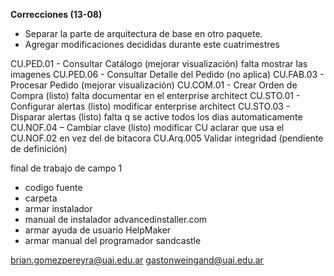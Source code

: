 **Correcciones (13-08)**
- Separar la parte de arquitectura de base en otro paquete.
- Agregar modificaciones decididas durante este cuatrimestres

CU.PED.01 - Consultar Catálogo (mejorar visualización) falta mostrar las imagenes
CU.PED.06 - Consultar Detalle del Pedido (no aplica)
CU.FAB.03 - Procesar Pedido (mejorar visualización) 
CU.COM.01 - Crear Orden de Compra (listo) falta documentar en el enterprise architect
CU.STO.01 - Configurar alertas (listo) modificar enterprise architect
CU.STO.03 - Disparar alertas (listo) falta q se active todos los dias automaticamente
CU.NOF.04 – Cambiar clave (listo) modificar CU aclarar que usa el CU.NOF.02 en vez del de bitacora
CU.Arq.005 Validar integridad (pendiente de definición)


final de trabajo de campo 1
+ codigo fuente
+ carpeta
+ armar instalador 
+ manual de instalador
advancedinstaller.com
+ armar ayuda de usuario
HelpMaker
+ armar manual del programador
sandcastle

brian.gomezpereyra@uai.edu.ar
gastonweingand@uai.edu.ar